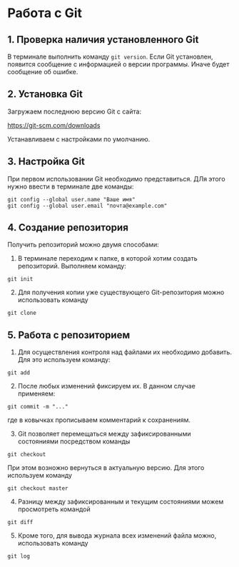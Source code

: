 # Работа с Git

## 1. Проверка наличия установленного Git
В терминале выполнить команду `git version`.
Если Git установлен, появится сообщение с информацией о версии программы. Иначе будет сообщение об ошибке.

## 2. Установка  Git
Загружаем последнюю версию Git с сайта:

https://git-scm.com/downloads

Устанавливаем с настройками по умолчанию.

## 3. Настройка Git

При первом использовании Git необходимо представиться. ДЛя этого нужно ввести в терминале две команды:

```
git config --global user.name "Ваше имя"
git config --global user.email "почта@example.com"
```

## 4. Создание репозитория
Получить репозиторий можно двумя способами:

1. В терминале переходим к папке, в которой хотим создать репозиторий. Выполняем команду:
```
git init
```
2. Для получения копии уже существующего Git-репозитория можно использовать команду
``` 
git clone
```

## 5. Работа с репозиторием

1. Для осуществления контроля над файлами их необходимо добавить. Для это используем команду:
```
git add
```

2. После любых изменений фиксируем их. В данном случае применяем: 
```
git commit -m "..."
```
где в ковычках прописываем комментарий к сохранениям. 

3. Git позволяет перемещаться между зафиксированными состояниями посредством команды
```
git checkout 
```
При этом возножно вернуться в актуальную версию. Для этого используем команду
```
git checkout master
```
4. Разницу между  зафиксированным и текущим состояниями можем просмотреть командой
```
git diff
```
5. Кроме того, для вывода журнала всех изменений файла можно, использовать команду 
```
git log
```